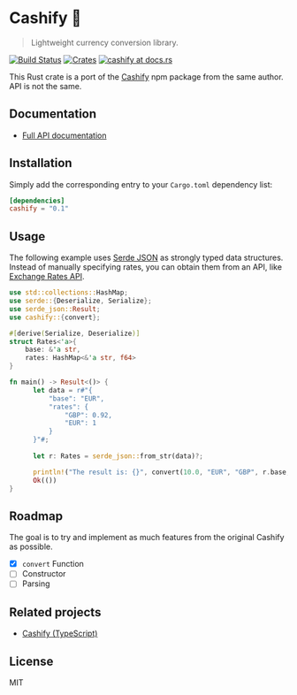 # Cashify 💸

> Lightweight currency conversion library.

[![Build Status](https://travis-ci.org/xxczaki/cashify-rs.svg?branch=master)](https://travis-ci.org/xxczaki/cashify-rs)
[![Crates](http://meritbadge.herokuapp.com/cashify)](https://crates.io/crates/cashify)
[![cashify at docs.rs](https://docs.rs/cashify/badge.svg)](https://docs.rs/cashify)

This Rust crate is a port of the [Cashify](https://github.com/xxczaki/cashify/) npm package from the same author. API is not the same.

## Documentation

- [Full API documentation](https://docs.rs/cashify)

## Installation

Simply add the corresponding entry to your `Cargo.toml` dependency list:

```toml
[dependencies]
cashify = "0.1"
```

## Usage

The following example uses [Serde JSON](https://github.com/serde-rs/json) as strongly typed data structures. Instead of manually specifying rates, you can obtain them from an API, like [Exchange Rates API](https://exchangeratesapi.io/).

```rust
use std::collections::HashMap;
use serde::{Deserialize, Serialize};
use serde_json::Result;
use cashify::{convert};

#[derive(Serialize, Deserialize)]
struct Rates<'a>{
    base: &'a str,
    rates: HashMap<&'a str, f64>
}

fn main() -> Result<()> {
      let data = r#"{
          "base": "EUR",
          "rates": {
              "GBP": 0.92,
              "EUR": 1
          }
      }"#;
  
      let r: Rates = serde_json::from_str(data)?;

      println!("The result is: {}", convert(10.0, "EUR", "GBP", r.base, r.rates));
      Ok(())
}
```

## Roadmap

The goal is to try and implement as much features from the original Cashify as possible.

- [x] `convert` Function
- [ ] Constructor
- [ ] Parsing

## Related projects

- [Cashify (TypeScript)](https://github.com/xxczaki/cashify/)

## License

MIT

